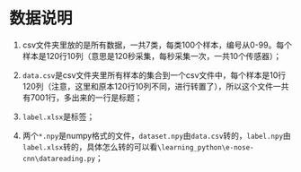 # 数据说明

1. csv文件夹里放的是所有数据，一共7类，每类100个样本，编号从0-99。每个样本是120行10列（意思是120秒采集，每秒采集一次，一共10个传感器）；

2. `data.csv`是csv文件夹里所有样本的集合到一个csv文件中，每个样本是10行120列（注意，这里和原本120行10列不同，进行转置了），所以这个文件一共有7001行，多出来的一行是标题；

3. `label.xlsx`是标签；

4. 两个`*.npy`是numpy格式的文件，`dataset.npy`由`data.csv`转的，`label.npy`由`label.xlsx`转的，具体怎么转的可以看`\learning_python\e-nose-cnn\datareading.py`；
